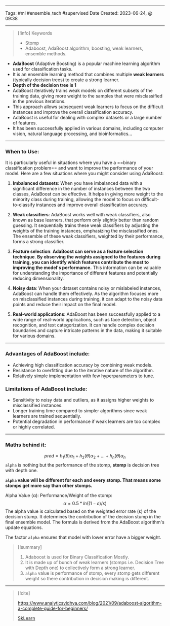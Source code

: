------------------------- 
Tags: #ml #ensemble_tech #supervised 
Date Created:  2023-06-24, @ 09:38

---
>[!info] Keywords
> * Stomp 
>*  Adaboost, AdaBoost algorithm, boosting, weak learners, ensemble methods.

- **AdaBoost** (Adaptive Boosting) is a popular machine learning algorithm used for classification tasks.
- It is an ensemble learning method that combines multiple **weak learners** (typically decision trees) to create a strong learner.
- **Depth of the decision tree is 1**
- AdaBoost iteratively trains weak models on different subsets of the training data, giving more weight to the samples that were misclassified in the previous iterations.
- This approach allows subsequent weak learners to focus on the difficult instances and improve the overall classification accuracy.
- AdaBoost is useful for dealing with complex datasets or a large number of features.
- It has been successfully applied in various domains, including computer vision, natural language processing, and bioinformatics...
-------
### When to Use: 
It is particularly useful in situations where you have a ==binary classification problem== and want to improve the performance of your model. Here are a few situations where you might consider using AdaBoost:

1. **Imbalanced datasets**: When you have imbalanced data with a significant difference in the number of instances between the two classes, AdaBoost can be effective. It helps in giving more weight to the minority class during training, allowing the model to focus on difficult-to-classify instances and improve overall classification accuracy.
    
2. **Weak classifiers**: AdaBoost works well with weak classifiers, also known as base learners, that perform only slightly better than random guessing. It sequentially trains these weak classifiers by adjusting the weights of the training instances, emphasizing the misclassified ones. The ensemble of these weak classifiers, weighted by their performance, forms a strong classifier.
    
3. **Feature selection**: **AdaBoost can serve as a feature selection technique**. __By observing the weights assigned to the features during training, you can identify which features contribute the most to improving the model's performance.__ This information can be valuable for understanding the importance of different features and potentially reducing dimensionality.
    
4. **Noisy data**: When your dataset contains noisy or mislabeled instances, AdaBoost can handle them effectively. As the algorithm focuses more on misclassified instances during training, it can adapt to the noisy data points and reduce their impact on the final model.
    
5. **Real-world applications**: AdaBoost has been successfully applied to a wide range of real-world applications, such as face detection, object recognition, and text categorization. It can handle complex decision boundaries and capture intricate patterns in the data, making it suitable for various domains.
--------
### Advantages of AdaBoost include:
 - Achieving high classification accuracy by combining weak models.
- Resistance to overfitting due to the iterative nature of the algorithm.
- Relatively simple implementation with few hyperparameters to tune.


### Limitations of AdaBoost include:
- Sensitivity to noisy data and outliers, as it assigns higher weights to misclassified instances.
- Longer training time compared to simpler algorithms since weak learners are trained sequentially.
- Potential degradation in performance if weak learners are too complex or highly correlated.
--------
### Maths behind it: 

$$pred = h_1(\theta)\alpha_{1} + h_2(\theta)\alpha_{2} + ... + h_n(\theta)\alpha_{n}$$
`alpha` is nothing but the performance of the stomp, **stomp** is decision tree with depth one. 

**`alpha` value will be different for each and every stomp. 
That means some stomps get more say than other stomps.** 

Alpha Value (α): Performance/Weight of the stomp:
$$α = 0.5 * ln((1 - ε) / ε)$$
The alpha value is calculated based on the weighted error rate (ε) of the decision stump. It determines the contribution of the decision stump in the final ensemble model. The formula is derived from the AdaBoost algorithm's update equations.

The factor `alpha` ensures that model with lower error have a bigger weight. 

>[!summary] 
>1. Adaboost is used for Binary Classification Mostly. 
>2. It is made up of bunch of weak learners (stomps i.e. Decision Tree with Depth one) to collectively form a strong learner. 
>3. `alpha` value is performance of stomp, every stomp gets different weight so there contribution in decision making is different. 


----
>[!cite] 
>
> https://www.analyticsvidhya.com/blog/2021/09/adaboost-algorithm-a-complete-guide-for-beginners/
> 
> [SkLearn](https://scikit-learn.org/stable/modules/generated/sklearn.ensemble.AdaBoostClassifier.html)
